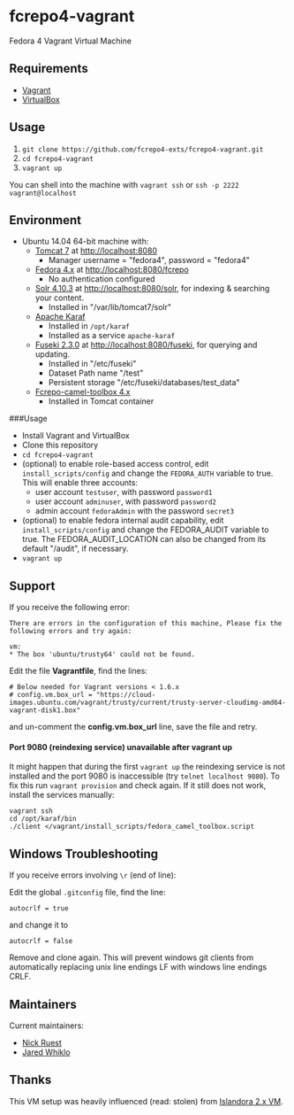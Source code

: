 # fcrepo4-vagrant
Fedora 4 Vagrant Virtual Machine 

## Requirements

* [Vagrant](https://www.vagrantup.com/)
* [VirtualBox](https://www.virtualbox.org/)

## Usage

1. `git clone https://github.com/fcrepo4-exts/fcrepo4-vagrant.git`
2. `cd fcrepo4-vagrant`
3. `vagrant up`

You can shell into the machine with `vagrant ssh` or `ssh -p 2222 vagrant@localhost`

## Environment

* Ubuntu 14.04 64-bit machine with: 
  * [Tomcat 7](http://tomcat.apache.org) at [http://localhost:8080](http://localhost:8080)
    * Manager username = "fedora4", password = "fedora4"
  * [Fedora 4.x](http://fedora.info/about) at [http://localhost:8080/fcrepo](http://localhost:8080/fcrepo)
    * No authentication configured
  * [Solr 4.10.3](http://lucene.apache.org/solr/) at [http://localhost:8080/solr](http://localhost:8080/solr), for indexing & searching your content.
    * Installed in "/var/lib/tomcat7/solr"
  * [Apache Karaf](http://karaf.apache.org/)
    * Installed in `/opt/karaf`
    * Installed as a service `apache-karaf` 
  * [Fuseki 2.3.0](http://jena.apache.org/documentation/fuseki2/) at [http://localhost:8080/fuseki](http://localhost:8080/fuseki), for querying and updating.
    * Installed in "/etc/fuseki"
    * Dataset Path name "/test"
    * Persistent storage "/etc/fuseki/databases/test\_data"
  * [Fcrepo-camel-toolbox 4.x](https://github.com/fcrepo4-exts/fcrepo-camel-toolbox)
    * Installed in Tomcat container

###Usage

* Install Vagrant and VirtualBox
* Clone this repository 
* `cd fcrepo4-vagrant`
* (optional) to enable role-based access control, edit `install_scripts/config` and change the `FEDORA_AUTH` variable to true.
  This will enable three accounts:
  * user account `testuser`, with password `password1`
  * user account `adminuser`, with password `password2`
  * admin account `fedoraAdmin` with the password `secret3`
* (optional) to enable fedora internal audit capability, edit `install_scripts/config` and change the FEDORA_AUDIT variable to true. The FEDORA_AUDIT_LOCATION can also be changed from its default "/audit", if necessary.
* `vagrant up`

## Support

If you receive the following error:
```
There are errors in the configuration of this machine, Please fix the following errors and try again:

vm:
* The box 'ubuntu/trusty64' could not be found.
```

Edit the file **Vagrantfile**, find the lines:
```
# Below needed for Vagrant versions < 1.6.x
# config.vm.box_url = "https://cloud-images.ubuntu.com/vagrant/trusty/current/trusty-server-cloudimg-amd64-vagrant-disk1.box"
```
and un-comment the **config.vm.box\_url** line, save the file and retry.

#### Port 9080 (reindexing service) unavailable after vagrant up

It might happen that during the first `vagrant up` the reindexing service is not installed and the port 9080 is inaccessible (try `telnet localhost 9080`). To fix this run `vagrant provision` and check again. If it still does not work, install the services manually:
```
vagrant ssh
cd /opt/karaf/bin
./client </vagrant/install_scripts/fedora_camel_toolbox.script
```

## Windows Troubleshooting

If you receive errors involving `\r` (end of line):

Edit the global `.gitconfig` file, find the line:
```
autocrlf = true
```
and change it to
```
autocrlf = false
```
Remove and clone again. This will prevent windows git clients from automatically replacing unix line endings LF with windows line endings CRLF.

## Maintainers

Current maintainers:

* [Nick Ruest](https://github.com/ruebot)
* [Jared Whiklo](https://github.com/whikloj)

## Thanks

This VM setup was heavily influenced (read: stolen) from [Islandora 2.x VM](https://github.com/Islandora-Labs/islandora/tree/7.x-2.x/install).
